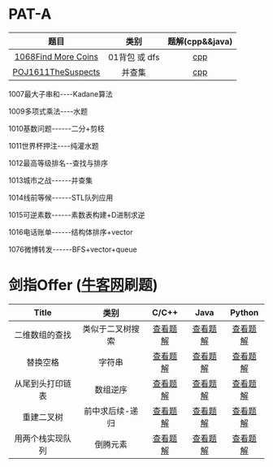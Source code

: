# PAT-A
|题目|类别|题解(cpp&&java)|
|:----:|:----:|:----:|
|[1068Find More Coins](https://www.patest.cn/contests/pat-a-practise/1068)|01背包 或 dfs|[cpp](https://blog.csdn.net/m0_38024592/article/details/80161262)|
|[POJ1611TheSuspects](http://poj.org/problem?id=1611)|并查集|[cpp](https://blog.csdn.net/tiantangrenjian/article/details/7084609)|


1007最大子串和----Kadane算法

1009多项式乘法----水题

1010基数问题------二分+剪枝

1011世界杯押注----纯灌水题

1012最高等级排名--查找与排序

1013城市之战------并查集

1014线前等候------STL队列应用

1015可逆素数------素数表构建+D进制求逆

1016电话账单------结构体排序+vector

1076微博转发------BFS+vector+queue





# 剑指Offer ([牛客网](https://www.nowcoder.com/ta/coding-interviews?page=1)刷题)

|Title|类别|C/C++|Java|Python|
|:----:|:----:|:----:|:----:|:----:|
|二维数组的查找|类似于二叉树搜索|[查看题解](https://blog.csdn.net/m0_38024592/article/details/80418429)|[查看题解](https://blog.csdn.net/m0_38024592/article/details/80418429)|[查看题解](https://blog.csdn.net/m0_38024592/article/details/80418429)|
|替换空格|字符串|[查看题解](https://blog.csdn.net/m0_38024592/article/details/80424612)|[查看题解](https://blog.csdn.net/m0_38024592/article/details/80424612)|[查看题解](https://blog.csdn.net/m0_38024592/article/details/80424612)|
|从尾到头打印链表|数组逆序|[查看题解](https://blog.csdn.net/m0_38024592/article/details/80437606)|[查看题解](https://blog.csdn.net/m0_38024592/article/details/80437606)|[查看题解](https://blog.csdn.net/m0_38024592/article/details/80437606)|
|重建二叉树|前中求后续-递归|[查看题解](https://blog.csdn.net/m0_38024592/article/details/80450378)|[查看题解](https://blog.csdn.net/m0_38024592/article/details/80450378)|[查看题解](https://blog.csdn.net/m0_38024592/article/details/80450378)|
|用两个栈实现队列|倒腾元素|[查看题解](https://blog.csdn.net/m0_38024592/article/details/80461867)|[查看题解](https://blog.csdn.net/m0_38024592/article/details/80461867)|[查看题解](https://blog.csdn.net/m0_38024592/article/details/80461867)|
